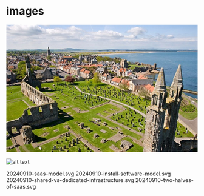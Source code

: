 # images

![](https://raw.githubusercontent.com/jiweiyuan/images/main/20231023-st-andrews.jpeg)

![alt text](image.png)

20240910-saas-model.svg
20240910-install-software-model.svg
20240910-shared-vs-dedicated-infrastructure.svg
20240910-two-halves-of-saas.svg